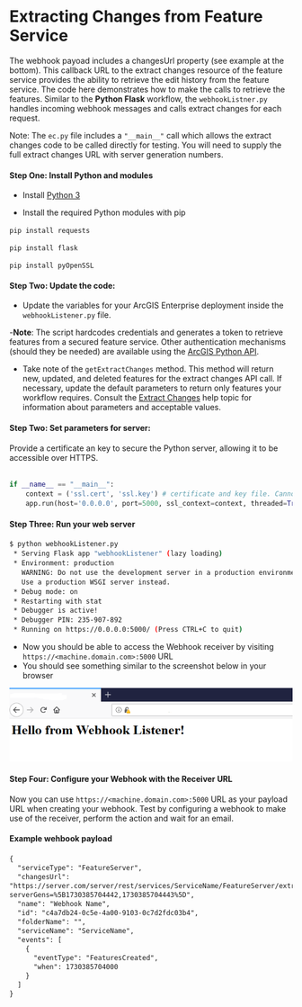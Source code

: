 # Extracting Changes from Feature Service
The webhook payoad includes a changesUrl property (see example at the bottom). This callback URL to the extract changes resource of the feature service provides the ability to retrieve the edit history from the feature service. The code here demonstrates how to make the calls to retrieve the features. Similar to the **Python Flask** workflow, the `webhookListner.py` handles incoming webhook messages and calls extract changes for each request. 

Note: The `ec.py` file includes a `"__main__"` call which allows the extract changes code to be called directly for testing. You will need to supply the full extract changes URL with server generation numbers.


#### Step One: Install Python and modules
- Install [Python 3](https://www.python.org/downloads) 

- Install the required Python modules with pip

`pip install requests`

`pip install flask`

`pip install pyOpenSSL`


#### Step Two: Update the code:

- Update the variables for your ArcGIS Enterprise deployment inside the `webhookListener.py` file.

-**Note**: The script hardcodes credentials and generates a token to retrieve features from a secured feature service. Other authentication mechanisms (should they be needed) are available using the [ArcGIS Python API](https://developers.arcgis.com/python/latest/). 

- Take note of the `getExtractChanges` method. This method will return new, updated, and deleted features for the extract changes API call. If necessary, update the default parameters to return only features your workflow requires. Consult the [Extract Changes](https://developers.arcgis.com/rest/services-reference/enterprise/extract-changes-feature-service/) help topic for information about parameters and acceptable values.


#### Step Two: Set parameters for server:
Provide a certificate an key to secure the Python server, allowing it to be accessible over HTTPS.
```python

if __name__ == "__main__":   
    context = ('ssl.cert', 'ssl.key') # certificate and key file. Cannot be self signed certs    
    app.run(host='0.0.0.0', port=5000, ssl_context=context, threaded=True, debug=True) # will listen on port 5000    
```

#### Step Three: Run your web server
```bash
$ python webhookListener.py
 * Serving Flask app "webhookListener" (lazy loading)
 * Environment: production
   WARNING: Do not use the development server in a production environment.
   Use a production WSGI server instead.
 * Debug mode: on
 * Restarting with stat
 * Debugger is active!
 * Debugger PIN: 235-907-892
 * Running on https://0.0.0.0:5000/ (Press CTRL+C to quit)
```
- Now you should be able to access the Webhook receiver by visiting `https://<machine.domain.com>:5000` URL
- You should see something similar to the screenshot below in your browser
<img src="../../images/WebhookListener-python.PNG" width="600"> 

#### Step Four: Configure your Webhook with the Receiver URL
Now you can use `https://<machine.domain.com>:5000` URL as your payload URL when creating your webhook. Test by configuring a webhook to make use of the receiver, perform the action and wait for an email.


#### Example wehbook payload

```
{
  "serviceType": "FeatureServer",
  "changesUrl": "https://server.com/server/rest/services/ServiceName/FeatureServer/extractChanges?serverGens=%5B1730385704442,1730385704443%5D",
  "name": "Webhook Name",
  "id": "c4a7db24-0c5e-4a00-9103-0c7d2fdc03b4",
  "folderName": "",
  "serviceName": "ServiceName",
  "events": [
    {
      "eventType": "FeaturesCreated",
      "when": 1730385704000
    }
  ]
}
```